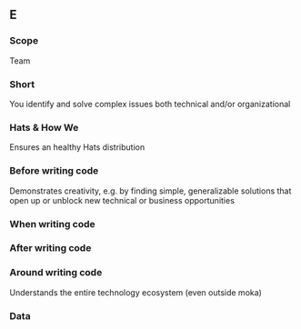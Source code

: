 ## E
### Scope

Team

### Short

You identify and solve complex issues both technical and/or organizational

### Hats & How We

Ensures an healthy Hats distribution

### Before writing code

Demonstrates creativity, e.g. by finding simple, generalizable solutions that open up or unblock new technical or business opportunities

### When writing code

### After writing code

### Around writing code

Understands the entire technology ecosystem (even outside moka)

### Data
